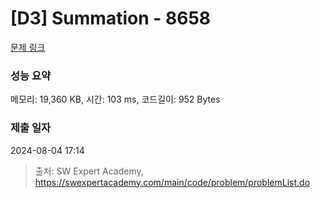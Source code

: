 # [D3] Summation - 8658 

[문제 링크](https://swexpertacademy.com/main/code/problem/problemDetail.do?contestProbId=AW1lwyh6WPwDFARC) 

### 성능 요약

메모리: 19,360 KB, 시간: 103 ms, 코드길이: 952 Bytes

### 제출 일자

2024-08-04 17:14



> 출처: SW Expert Academy, https://swexpertacademy.com/main/code/problem/problemList.do